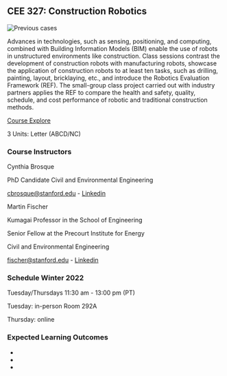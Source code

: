 ## CEE 327: Construction Robotics

![Previous cases](Picture1.png)

Advances in technologies, such as sensing, positioning, and computing, combined with Building Information Models (BIM) enable the use of robots in unstructured environments like construction. Class sessions contrast the development of construction robots with manufacturing robots, showcase the application of construction robots to at least ten tasks, such as drilling, painting, layout, bricklaying, etc., and introduce the Robotics Evaluation Framework (REF). The small-group class project carried out with industry partners applies the REF to compare the health and safety, quality, schedule, and cost performance of robotic and traditional construction methods.

[Course Explore](https://explorecourses.stanford.edu/search?view=catalog&filter-coursestatus-Active=on&page=0&catalog=&q=CEE+327%3A+Construction+Robotics&collapse=)

3 Units: Letter (ABCD/NC)

### Course Instructors

Cynthia Brosque

PhD Candidate Civil and Environmental Engineering

cbrosque@stanford.edu - [Linkedin](https://www.linkedin.com/in/cbrosque/)

Martin Fischer

Kumagai Professor in the School of Engineering

Senior Fellow at the Precourt Institute for Energy

Civil and Environmental Engineering

fischer@stanford.edu - [Linkedin](https://www.linkedin.com/in/martin-fischer-5b314/)

### Schedule Winter 2022

Tuesday/Thursdays 11:30 am - 13:00 pm (PT)

Tuesday: in-person Room 292A

Thursday: online

### Expected Learning Outcomes

-
-
-

<!-- https://docs.github.com/en/github/writing-on-github/getting-started-with-writing-and-formatting-on-github/basic-writing-and-formatting-syntax -->

